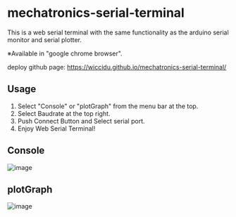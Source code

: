 # mechatronics-serial-terminal
This is a web serial terminal with the same functionality as the arduino serial monitor and serial plotter. 

※Available in "google chrome browser".

deploy github page: https://wiccidu.github.io/mechatronics-serial-terminal/

## Usage
1. Select "Console" or "plotGraph" from the menu bar at the top. 
2. Select Baudrate at the top right.
3. Push Connect Button and Select serial port.
4. Enjoy Web Serial Terminal!

## Console
![image](https://user-images.githubusercontent.com/74119351/188942969-733b8ab1-2a62-427f-88a4-1190378d9adc.png)

## plotGraph
![image](https://user-images.githubusercontent.com/74119351/188943284-58780dd6-01ac-477e-bc85-e9be66890b0a.png)

